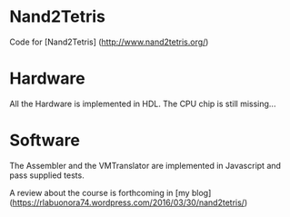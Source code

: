 # Nand2Tetris

Code for [Nand2Tetris] (http://www.nand2tetris.org/)


# Hardware
All the Hardware is implemented in HDL. The CPU chip is still missing...
# Software
The Assembler and the VMTranslator are implemented in Javascript and pass supplied tests.

A review about the course is forthcoming in [my blog] (https://rlabuonora74.wordpress.com/2016/03/30/nand2tetris/)
